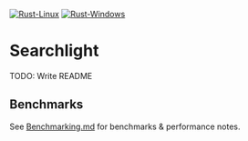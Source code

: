 [![Rust-Linux](https://github.com/Will-Banksy/searchlight/actions/workflows/rust-linux.yml/badge.svg)](https://github.com/Will-Banksy/searchlight/actions/workflows/rust-linux.yml)
[![Rust-Windows](https://github.com/Will-Banksy/searchlight/actions/workflows/rust-windows.yml/badge.svg)](https://github.com/Will-Banksy/searchlight/actions/workflows/rust-windows.yml)

# Searchlight

TODO: Write README

## Benchmarks

See [Benchmarking.md](Benchmarking.md) for benchmarks & performance notes.
